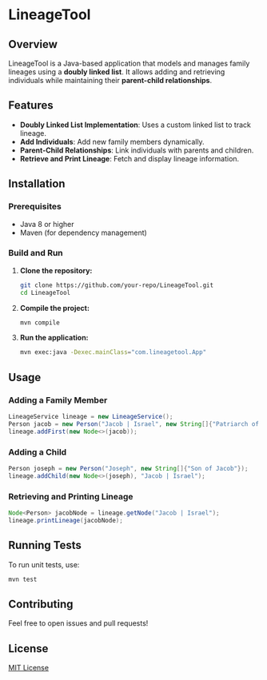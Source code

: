 # LineageTool

## Overview
LineageTool is a Java-based application that models and manages family lineages using a **doubly linked list**. It allows adding and retrieving individuals while maintaining their **parent-child relationships**.

## Features
- **Doubly Linked List Implementation**: Uses a custom linked list to track lineage.
- **Add Individuals**: Add new family members dynamically.
- **Parent-Child Relationships**: Link individuals with parents and children.
- **Retrieve and Print Lineage**: Fetch and display lineage information.

## Installation
### Prerequisites
- Java 8 or higher
- Maven (for dependency management)

### Build and Run
1. **Clone the repository:**
   ```sh
   git clone https://github.com/your-repo/LineageTool.git
   cd LineageTool
   ```
2. **Compile the project:**
   ```sh
   mvn compile
   ```
3. **Run the application:**
   ```sh
   mvn exec:java -Dexec.mainClass="com.lineagetool.App"
   ```

## Usage
### Adding a Family Member
```java
LineageService lineage = new LineageService();
Person jacob = new Person("Jacob | Israel", new String[]{"Patriarch of Israel"});
lineage.addFirst(new Node<>(jacob));
```

### Adding a Child
```java
Person joseph = new Person("Joseph", new String[]{"Son of Jacob"});
lineage.addChild(new Node<>(joseph), "Jacob | Israel");
```

### Retrieving and Printing Lineage
```java
Node<Person> jacobNode = lineage.getNode("Jacob | Israel");
lineage.printLineage(jacobNode);
```

## Running Tests
To run unit tests, use:
```sh
mvn test
```

## Contributing
Feel free to open issues and pull requests!

## License
[MIT License](LICENSE)

